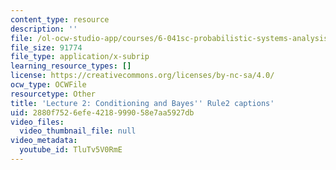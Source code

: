 ```yaml
---
content_type: resource
description: ''
file: /ol-ocw-studio-app/courses/6-041sc-probabilistic-systems-analysis-and-applied-probability-fall-2013/TluTv5V0RmE_captions.webvtt
file_size: 91774
file_type: application/x-subrip
learning_resource_types: []
license: https://creativecommons.org/licenses/by-nc-sa/4.0/
ocw_type: OCWFile
resourcetype: Other
title: 'Lecture 2: Conditioning and Bayes'' Rule2 captions'
uid: 2880f752-6efe-4218-9990-58e7aa5927db
video_files:
  video_thumbnail_file: null
video_metadata:
  youtube_id: TluTv5V0RmE
---
```

